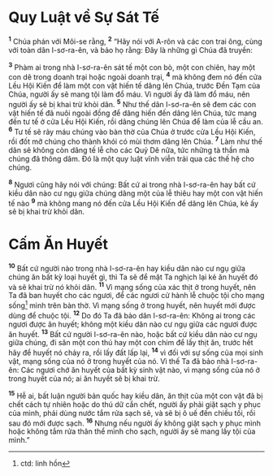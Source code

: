 # Quy Luật về Sự Sát Tế

<sup><b>1</b></sup> Chúa phán với Môi-se rằng, <sup><b>2</b></sup> “Hãy nói với A-rôn và các con trai ông, cùng với toàn dân I-sơ-ra-ên, và bảo họ rằng: Ðây là những gì Chúa đã truyền:

<sup><b>3</b></sup> Phàm ai trong nhà I-sơ-ra-ên sát tế một con bò, một con chiên, hay một con dê trong doanh trại hoặc ngoài doanh trại, <sup><b>4</b></sup> mà không đem nó đến cửa Lều Hội Kiến để làm một con vật hiến tế dâng lên Chúa, trước Ðền Tạm của Chúa, người ấy sẽ mang tội làm đổ máu. Vì người ấy đã làm đổ máu, nên người ấy sẽ bị khai trừ khỏi dân. <sup><b>5</b></sup> Như thế dân I-sơ-ra-ên sẽ đem các con vật hiến tế đã nuôi ngoài đồng để dâng hiến đến dâng lên Chúa, tức mang đến tư tế ở cửa Lều Hội Kiến, rồi dâng chúng lên Chúa để làm của lễ cầu an. <sup><b>6</b></sup> Tư tế sẽ rảy máu chúng vào bàn thờ của Chúa ở trước cửa Lều Hội Kiến, rồi đốt mỡ chúng cho thành khói có mùi thơm dâng lên Chúa. <sup><b>7</b></sup> Làm như thế dân sẽ không còn dâng tế lễ cho các Quỷ Dê nữa, tức những tà thần mà chúng đã thông dâm. Ðó là một quy luật vĩnh viễn trải qua các thế hệ cho chúng.

<sup><b>8</b></sup> Ngươi cũng hãy nói với chúng: Bất cứ ai trong nhà I-sơ-ra-ên hay bất cứ kiều dân nào cư ngụ giữa chúng dâng một của lễ thiêu hay một con vật hiến tế nào <sup><b>9</b></sup> mà không mang nó đến cửa Lều Hội Kiến để dâng lên Chúa, kẻ ấy sẽ bị khai trừ khỏi dân.

# Cấm Ăn Huyết

<sup><b>10</b></sup> Bất cứ người nào trong nhà I-sơ-ra-ên hay kiều dân nào cư ngụ giữa chúng ăn bất kỳ loại huyết gì, thì Ta sẽ để mặt Ta nghịch lại kẻ ăn huyết đó và sẽ khai trừ nó khỏi dân. <sup><b>11</b></sup> Vì mạng sống của xác thịt ở trong huyết, nên Ta đã ban huyết cho các ngươi, để các ngươi cử hành lễ chuộc tội cho mạng sống[^1-9d8aff15-0c56-486a-b043-bf7727a8b6c6] mình trên bàn thờ. Vì mạng sống ở trong huyết, nên huyết mới được dùng để chuộc tội. <sup><b>12</b></sup> Do đó Ta đã bảo dân I-sơ-ra-ên: Không ai trong các ngươi được ăn huyết; không một kiều dân nào cư ngụ giữa các ngươi được ăn huyết. <sup><b>13</b></sup> Bất cứ người I-sơ-ra-ên nào, hoặc bất cứ kiều dân nào cư ngụ giữa chúng, đi săn một con thú hay một con chim để lấy thịt ăn, trước hết hãy để huyết nó chảy ra, rồi lấy đất lấp lại, <sup><b>14</b></sup> vì đối với sự sống của mọi sinh vật, mạng sống của nó ở trong huyết của nó. Vì thế Ta đã bảo nhà I-sơ-ra-ên: Các ngươi chớ ăn huyết của bất kỳ sinh vật nào, vì mạng sống của nó ở trong huyết của nó; ai ăn huyết sẽ bị khai trừ.

<sup><b>15</b></sup> Hễ ai, bất luận người bản quốc hay kiều dân, ăn thịt của một con vật đã bị chết cách tự nhiên hoặc do thú dữ cắn chết, người ấy phải giặt sạch y phục của mình, phải dùng nước tắm rửa sạch sẽ, và sẽ bị ô uế đến chiều tối, rồi sau đó mới được sạch. <sup><b>16</b></sup> Nhưng nếu người ấy không giặt sạch y phục mình hoặc không tắm rửa thân thể mình cho sạch, người ấy sẽ mang lấy tội của mình.”

[^1-9d8aff15-0c56-486a-b043-bf7727a8b6c6]: ctd: linh hồn
